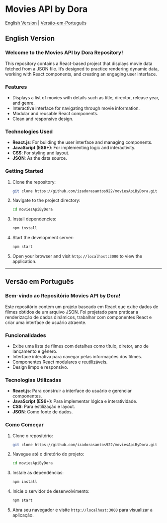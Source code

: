 # Movies API by Dora

[English Version](#english-version)  |  [Versão-em-Português](#vers%C3%A3o-em-portugu%C3%AAs)

## English Version

### Welcome to the Movies API by Dora Repository!

This repository contains a React-based project that displays movie data fetched from a JSON file. It’s designed to practice rendering dynamic data, working with React components, and creating an engaging user interface.

### Features
- Displays a list of movies with details such as title, director, release year, and genre.
- Interactive interface for navigating through movie information.
- Modular and reusable React components.
- Clean and responsive design.

### Technologies Used
- **React.js**: For building the user interface and managing components.
- **JavaScript (ES6+)**: For implementing logic and interactivity.
- **CSS**: For styling and layout.
- **JSON**: As the data source.

### Getting Started

1. Clone the repository:
   ```bash
   git clone https://github.com/izadorasantos922/moviesApiByDora.git
   ```
2. Navigate to the project directory:
   ```bash
   cd moviesApiByDora
   ```
3. Install dependencies:
   ```bash
   npm install
   ```
4. Start the development server:
   ```bash
   npm start
   ```
5. Open your browser and visit `http://localhost:3000` to view the application.

---

## Versão em Português

### Bem-vindo ao Repositório Movies API by Dora!

Este repositório contém um projeto baseado em React que exibe dados de filmes obtidos de um arquivo JSON. Foi projetado para praticar a renderização de dados dinâmicos, trabalhar com componentes React e criar uma interface de usuário atraente.

### Funcionalidades
- Exibe uma lista de filmes com detalhes como título, diretor, ano de lançamento e gênero.
- Interface interativa para navegar pelas informações dos filmes.
- Componentes React modulares e reutilizáveis.
- Design limpo e responsivo.

### Tecnologias Utilizadas
- **React.js**: Para construir a interface do usuário e gerenciar componentes.
- **JavaScript (ES6+)**: Para implementar lógica e interatividade.
- **CSS**: Para estilização e layout.
- **JSON**: Como fonte de dados.

### Como Começar

1. Clone o repositório:
   ```bash
   git clone https://github.com/izadorasantos922/moviesApiByDora.git
   ```
2. Navegue até o diretório do projeto:
   ```bash
   cd moviesApiByDora
   ```
3. Instale as dependências:
   ```bash
   npm install
   ```
4. Inicie o servidor de desenvolvimento:
   ```bash
   npm start
   ```
5. Abra seu navegador e visite `http://localhost:3000` para visualizar a aplicação.
